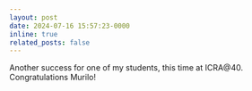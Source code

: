 ```yaml
---
layout: post
date: 2024-07-16 15:57:23-0000
inline: true
related_posts: false
---
```


Another success for one of my students, this time at ICRA@40. Congratulations Murilo!